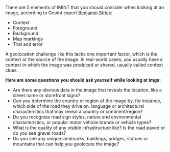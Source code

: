 There are 5 elements of IMINT that you should consider when looking at an image, according to Geoint expert [Benjamin Strick](https://twitter.com/BenDoBrown):

- Context
- Foreground
- Background
- Map markings
- Trial and error

A geolocation challenge like this lacks one important factor, which is the context or the source of the image. In real-world cases, you usually have a context in which the image was produced or shared, usually called context clues.

**Here are some questions you should ask yourself while looking at imgs:**

- Are there any obvious data in the image that reveals the location, like a street name or storefront signs?
- Can you determine the country or region of the image by, for instance, which side of the road they drive on, language or architectural characteristics that may reveal a country or continent/region?
- Do you recognize road sign styles, nature and environmental characteristics, or popular motor vehicle brands or vehicle types?
- What is the quality of any visible infrastructure like? Is the road paved or do you see gravel roads?
- Do you see any unique landmarks, buildings, bridges, statues or mountains that can help you geolocate the image?